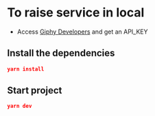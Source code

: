 # To raise service in local

* Access [Giphy Developers]('https://developers.giphy.com') and get an API_KEY

## Install the dependencies
```json
yarn install
```

## Start project
```json
yarn dev
```


